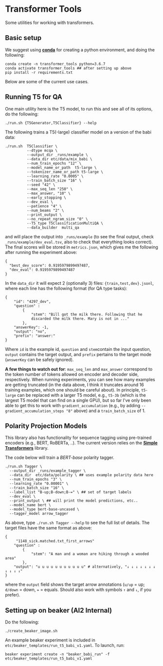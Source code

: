 Transformer Tools
======================

Some utilities for working with transformers.

Basic setup
----------------------------

We suggest using [**conda**](https://docs.conda.io/en/latest/miniconda.html) for creating a python environment, and doing the following:
```
conda create -n transformer_tools python=3.6.7
conda activate transformer_tools ## after setting up above
pip install -r requirements.txt
```
Below are some of the current use cases. 

Running T5 for QA
----------------------------
One main utility here is the T5 model, to run this and see all of its
options, do the following:
```
./run.sh {T5Generator,T5Classifier} --help 
```

The following trains a T5(-large) classifier model on a version of the babi
data:
```
./run.sh  T5Classifier \
          --dtype mcqa \
          --output_dir _runs/example \
          --data_dir etc/data/mix_babi \
          --num_train_epochs "12" \
          --model_name_or_path  t5-large \
          --tokenizer_name_or_path t5-large \
          --learning_rate "0.0005" \
          --train_batch_size "16" \
          --seed "42" \
          --max_seq_len "250" \
          --max_answer, "10" \
          --early_stopping \
          --dev_eval \
          --patience "4" \
          --num_beams "2" \
          --print_output \
          --no_repeat_ngram_size "0" \
          --T5_type T5ClassificationMultiQA \
          --data_builder  multi_qa
```
and will place the output into `_runs/example` (to see the final
output, check `_runs/example/dev_eval.tsv`, also to check that
everything looks correct). The final scores will be stored in
`metrics.json`, which gives me the following after running the
experiment above:
```
{
  "best_dev_score": 0.9195979899497487,
  "dev_eval": 0.9195979899497487
}
```


In the `data_dir` it will expect 2 (optionally 3) files:
`{train,test,dev}.jsonl`, where each line has the following format
(for QA type tasks):
```
{
    "id": "4297_dev",
    "question" :
        {
            "stem": "Bill got the milk there. Following that he
            discarded the milk there. Mary is not in ..."
        },
    "answerKey": -1,
    "output": "no",
    "prefix": "answer:"
}
```
Where `id` is the example id, `question` and `stem`contain the input
question, `output` contains the target output, and `prefix` pertains
to the target mode (`answerKey` can be safely ignored). 


**A few things to watch out for**: `max_seq_len` and `max_answer`
correspond to the token number of tokens allowed on encoder and
decoder side, respectively. When running experiments, you can see how
many examples are getting truncated (in the data above, I think it
truncates around 16 training examples, which one should be careful
about). In principle, `t5-large` can be replaced with a larger T5
model, e.g., `t5-3b` (which is the largest T5 model that can find on a
single GPU), but so far I've only been able to get this to work with
`gradient_accumulation` (e.g., by adding
`--gradient_accumulation_steps "8"` above) and a `train_batch_size` of 1. 

Polarity Projection Models 
----------------------------
This library also has functionality for sequence tagging using pre-trained
encoders (e.g., BERT, RoBERTa, ..).  The current version relies on the
[**Simple Transformers**](https://www.google.com/search?q=simple+transformers&oq=simple&aqs=chrome.1.69i57j69i59l2j69i60l3j69i65j69i60.2021j0j4&sourceid=chrome&ie=UTF-8)
library.

The code below will train a *BERT-base* polarity tagger.
```
./run.sh Tagger \
  --output_dir _runs/example_tagger \
  --data_dir  etc/data/polarity \ ## uses example polarity data here
  --num_train_epochs "3" \
  --learning_rate "0.00001" \
  --train_batch_size "16" \
  --label_list "B-up;B-down;B-=" \ ## set of target labels
  --dev_eval \
  --print_output \ ## will print the model predictions, etc..
  --model_name bert \
  --model_type bert-base-uncased \
  --tagger_model arrow_tagger
```
As above, type `./run.sh Tagger --help` to see the full list of
details. The target files have the same format as above:
```
{
     "1148_sick.matched.txt_first_arrows"
    "question" :
        {
            "stem": "A man and a woman are hiking through a wooded area"
        },
    "output": "u u u u u u u u u u u" # alternatively, "↓ ↓ ↓ ↓ ↓ ↓ ↓ ↓ ↓ ↓ ↓"
}
```
where the `output` field shows the target arrow annotations (`u/up` =
up; `d/down` = down, `=` = equals. Should also work with symbols `↑`
and `↓`, if you prefer).


Setting up on beaker (AI2 Internal)
---------------------------

Do the following:
```
./create_beaker_image.sh
```

An example beaker experiment is included in
`etc/beaker_templates/run_t5_babi_v1.yaml`. To launch, run:
```
beaker experiment create -n "beaker_babi_run" -f etc/beaker_templates/run_t5_babi_v1.yaml
```
